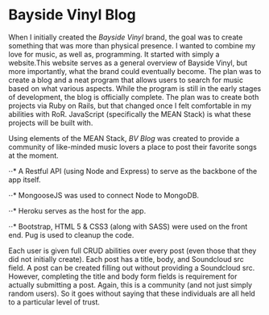 # Bayside Vinyl Blog
When I initially created the *Bayside Vinyl* brand, the goal was to create something that was more than physical presence. I wanted to combine my love for music, as well as, programming. It started with simply a website.This website serves as a general overview of Bayside Vinyl, but more importantly, what the brand could eventually become. The plan was to create a blog and a neat program that allows users to search for music based on what various aspects. While the program is still in the early stages of development, the blog is officially complete. The plan was to create both projects via Ruby on Rails, but that changed once I felt comfortable in my abilities with RoR. JavaScript (specifically the MEAN Stack) is what these projects will be built with.

Using elements of the MEAN Stack, *BV Blog* was created to provide a community of like-minded music lovers a place to post their favorite songs at the moment.

⋅⋅* A Restful API (using Node and Express) to serve as the backbone of the app itself.

⋅⋅* MongooseJS was used to connect Node to MongoDB.

⋅⋅* Heroku serves as the host for the app.

⋅⋅* Bootstrap, HTML 5 & CSS3 (along with SASS) were used on the front end. Pug is used to cleanup the code.

Each user is given full CRUD abilities over every post (even those that they did not initially create).  Each post has a title, body, and Soundcloud src field. A post can be created filling out without providing a Soundcloud src. However, completing the title and body form fields is requirement for actually submitting a post. Again, this is a community (and not just simply random users). So it goes without saying that these individuals are all held to a particular level of trust.
